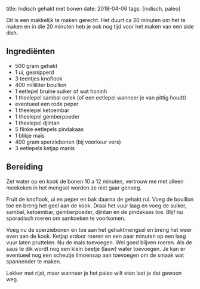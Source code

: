 title: Indisch gehakt met bonen
date: 2018-04-06
tags: [indisch, paleo]

Dit is een makkelijk te maken gerecht. Het duurt ca 20 minuten om het te maken en in die 20 minuten heb je ook nog tijd voor het maken van een side dish.

## Ingrediënten
- 500 gram gehakt
- 1 ui, gesnipperd
- 3 teentjes knoflook
- 400 milliliter bouillon
- 1 eetlepel bruine suiker of wat honinh
- 1 theelepel sambal oelek (of een eetlepel wanneer je van pittig houdt)
- eventueel een rode peper
- 1 theelepel ketoembar
- 1 theelepel gemberpoeder
- 1 theelepel djintan
- 5 flinke eetlepels pindakaas
- 1 blikje maïs
- 400 gram sperziebonen (bij voorkeur vers)
- 3 eetlepels ketjap manis

## Bereiding
Zet water op en kook de bonen 10 a 12 minuten, vertrouw me met alleen meekoken in het mengsel worden ze niet gaar genoeg.

Fruit de knoflook, ui en peper en bak daarna de gehakt rul. Voeg de bouillon toe en breng het geel aan de kook. Draai het vuur laag en voeg de suiker, sambal, ketoembar, gemberpoeder, djintan en de pindakaas toe. Blijf nu  sporadisch roeren om aankoeken te voorkomen. 

Voeg nu de sperziebonen en toe aan het gehaktmengsel en breng het weer even aan de kook. Ketjap erdoor roeren en een paar minuten op een laag vuur laten pruttelen. Nu de mais toevoegen. Wel goed blijven roeren. Als de saus te dik wordt nog een klein beetje (lauw) water toevoegen. Je kan er eventueel nog een scheutje limoensap aan toevoegen om de smaak wat spannender te maken.

Lekker met rijst, maar wanneer je het paleo wilt eten laat je dat gewoon weg.
